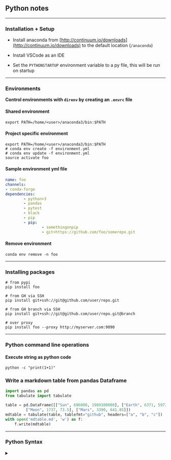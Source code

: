 ## Python notes

------------------------------

### Installation + Setup

* Install anaconda from [http://continuum.io/downloads](http://continuum.io/downloads) to the default location (`/anaconda`)

* Install VSCode as an IDE

* Set the `PYTHONSTARTUP` environment variable to a py file, this will be run on startup

------------------------------

### Environments

**Control environments with `direnv` by creating an `.envrc` file**

#### Shared environment

`export PATH=/home/<user>/anaconda3/bin:$PATH`

#### Project specific environment

```shell
export PATH=/home/<user>/anaconda3/bin:$PATH
# conda env create -f environment.yml
# conda env update -f environment.yml
source activate foo
```

#### Sample environment yml file

```yml
name: foo
channels:
- conda-forge
dependencies:
        - python>3
        - pandas        
        - pytest
        - black
        - pip
        - pip:
                - somethingonpip
                - git+https://github.com/foo/somerepo.git

```

#### Remove environment

`conda env remove -n foo`

------------------------------

### Installing packages

  ```shell
  # from pypi
  pip install foo

  # from GH via SSH
  pip install git+ssh://git@github.com/user/repo.git

  # from GH branch via SSH
  pip install git+ssh://git@github.com/user/repo.git@branch

  # over proxy
  pip install foo --proxy http://myserver.com:9090
  ```

------------------------------

### Python command line operations

#### Execute string as python code

```shell
python -c "print(1+1)"
```

### Write a markdown table from pandas Dataframe

```python
import pandas as pd
from tabulate import tabulate

table = pd.DataFrame([["Sun", 696000, 1989100000], ["Earth", 6371, 5973.6],
         ["Moon", 1737, 73.5], ["Mars", 3390, 641.85]])
mdtable = tabulate(table, tablefmt="github", headers=["a", "b", "c"])
with open('mdtable.md', 'w') as f:
    f.write(mdtable)
```

------------------------------

### Python Syntax

<details>
<summary markdown='span'>
</summary>

#### list files in a directory

```python
import glob
glob.glob("a_folder/*")
```

#### return the "class" of an object

```python
type(foo_object)
```

#### list the column names of a pandas object

```python
list(pandas_object)
```

#### return valid methods of a given object

```python
dir("blah") # gives list of relevant methods (e.g., blah = str)
```

#### duplicating arrays

```python
a = [1,2,3]
b = a       # completely linked
c = a*1     # duplicate
a is b
a is not c
```

#### adding to lists

```python
x = [2, -5, 3, 1, -3]
x.append(3)
x.extend([3,4])
```

#### dictionaries

```python
x = {"name": "karl", "age": "really_old", "shoe_size": 8}
x["shoe_size"]
x.keys()
x.values()
list(x.keys())
list(x.values())
```

#### joining list elements into a string

> a bit odd to me: separator.join(list)

```python
x = ["a", "b", "c"]
",".join(x)
```

#### defining null values

```python
x = None
```

#### loop

```python

for i in range(10):
    print(i)
```

#### numpy

```python
x = numpy.array([[1,2],[3,4],[5,6],[7,8]])
numpy.shape(x) # tuple (immutable) with (n_rows, n_cols)
x[0,0]
x[:,1]
x[2,:]
```

#### matplotlib

```python
import matplotlib.pyplot as plt
plt.figure()
x = [xv+1 for xv in range(6)]
y = [xv**2 for xv in x]
plt.xlabel("X")
plt.ylabel("Y")
plt.title("first matplotlib plot")
plt.plot(x, y)
plt.show()
```

#### Various by python (v3.3) stuff while I learned the langugage that was really useful to me

* google course on python:     [https://developers.google.com/edu/python/](https://developers.google.com/edu/python/)
* software carpentry bootcamp: [http://software-carpentry.org/v4/python/index.html](http://software-carpentry.org/v4/python/index.html)

### loops

```python
for x in range(1, 10):
  print(x, end="")
print()

for x in range(9, 4, -1):
  print(x, end="")
print()

for x in range(0, 21, 5):
  print(x, end=" ")
print()

for i in range(1,6):
  print("%d^2 = %d" % (i, i**2))

i = 1
while i <= 5:
  print("%d^2 = %d" % (i, i**2))
  i += 1
```

#### string methods

```python
print('Length of "This is a test"', end="")
print(len('This is a test'))

print('This is a test'.lower())

print('This is a test'.upper())

print('This is a test'.swapcase())
```

#### reverse ("extended slice syntax": begin:end:step)

```python
print("This is a test"[::-1])
```

#### string manipulation & reg ex

```python
import re
### sub just the first
print(re.sub('bar', 'foo', 'foobarfoobar', count=1))

### split on whitespace
print("Blah blah blah. ".split())

### arrays (lists)
arr = [1, "test", 2, 3, 4]
for x in arr:
  print(str(x) + "X ", end="")
print()

### formated print
for x in arr:
  print("%sX " % x, end="")
print()
```

#### map

```python
x = list(map(lambda x:x+1, range(6)))
print(x)
```

#### list comprehension

```python
x = [y+1 for y in range(6)]
print(x)

y = list(map(lambda x:x+2, range(6)))
print(' '.join(map(str, y)))
```

#### ranges

```python
x = list(range(6))
y = list(range(1, 7))
z = list(range(3, 50, 5))
print(x, y, z)
```

#### other array methods

```python
x = list(range(1,6))
y = [2, 4, 1]
print(x+y)
print(":".join(map(str, x+y)))
```

#### aliasing

```python
x = list(range(1,6))
y = [2, 4, 1]
z = x # aliased
zz = list(x) # a copy
id(x) == id(z)  # True
id(x) != id(zz) # True
for yy in y:
  if yy in x: x.remove(yy)
print(x, z, zz)

print(3 in x)
print(7 in x)
print(x[0]) # first element
print(x[-1]) # last element

z = range(5, 9)
print(z[-2:]) # a range
z = list(z)
print(z[-2:]) # now a list
zz = z.reverse() # doesn't return
print(z, zz) # zz = None
zz = reversed(z)
print(zz) # an iterator
zz = list(reversed(z))
print(zz) # a list
```

#### hashes (hash is called a 'dict')

```python
x = {"a" : 1, "b" : 2, "c" : 3}
print(x['a'])
for (value,key) in x.items()
  print(key, ' -> ', value)
print(list(x.keys()))
x.pop("a")
print(x)

x = {"a" : 1, "b" : 2, "c" : 3}
z = list(x.keys())  # need list() since I'll be modifying the keys in place
for key in z: # "for key in x:" would work if I weren't modifying the keys in place
  if x[key] == 2:
    x.pop(key)
print(x)
```

#### alternatively

```python
x = {"a" : 1, "b" : 2, "c" : 3}
z = [key for key in x.keys() if x[key] == 2]
z = [key for key in x if x[key] == 2] # equivalently
for key in z:
  x.pop(key)
print(x)

x = {"a":1, "b":2}
x['d'] = x['d']+1 if 'd' in x else 1
```

#### slices of arrays, negative index to start from end

```python
a = list(range(2, 13, 2))
print(a[1:3])
print(a[-1])
print(a[-3:-2])
print(a[-3])
print(a[-3:-1])
```

#### conversion between classes

```python
int("5")        # to integer
float("6")      # to float
str(252.3)      # to string
```

#### a bit of text manipulation

```python
text = '''We may at once admit that any inference from the particular
to the general must be attended with some degree of uncertainty,
but this is not the same as to admit that such inference cannot
be absolutely rigorous, for the nature and degree of the uncertainty
may itself be capable of rigorous expression.'''
stopwords = 'the a by on for of are with just but and to my in I has some'.lower().split()
words = text.lower().split()
keywords = [word for word in words if word not in stopwords]
print(' '.join(keywords))
print("no. char  =", len(' '.join(keywords)))
print("no. words =", len(keywords))
```

#### playing with map

```python
n = 8
counts = map(lambda x: 0, range(n))
print(' '.join(map(str, counts)))
import random
x = map(lambda z: random.randint(1,8), range(1000))
counts = []
for i in range(1,9):
  counts.append( sum(z==i for z in y) )
print(' '.join(map(str, counts)))
```

#### looping over hashes (also sorting)

```python
words = '''We may at once admit that any inference from the particular to the general
must be attended with some degree of uncertainty, but this is not the same as to
admit that such inference cannot be absolutely rigorous, for the nature and
degree of the uncertainty may itself be capable of rigorous expression.'''.split()
import re
words = list(map(lambda word: re.sub(r'[,\.]', '', word), words))
wordcount = {}
for word in words:
  wordcount[word] = wordcount[word]+1 if word in wordcount else 1
```

#### sort by word length

```python
sorted(wordcount.keys(), key=len)
```

#### sort by count

```python
sorted(wordcount.keys(), key=lambda x: wordcount[x])
```

#### by count then word length

```python
sorted(wordcount.keys(), key=lambda x: [wordcount[x], len(x)])
```

#### by word length then count

```python
sorted(wordcount.keys(), key=lambda x: [len(x), wordcount[x]])
```

#### by count then word length, but reversed

```python
sorted(wordcount.keys(), key=lambda x: [wordcount[x], len(x)], reverse=True)
```

#### using a function

```python
def count_and_length (a):
  return [wordcount[a], len(a)]
sorted(wordcount.keys(), key=count_and_length)
```

#### regex

```python
import re
if not re.search(r'AM', 'am'):
  print('ok 1')
if re.search(r'(?i)AM', 'am'):
  print('ok 2')
if re.search(r'AM', 'am', re.IGNORECASE):
  print('ok 3')
multi = 'blah a number of special\nAll of these are'
if re.search(r'\Ablah', multi):
  print('ok 4')
if not re.search(r'\AAll', multi):
  print('ok 5')
if re.search(r'^blah', multi):
  print('ok 6')
if not re.search(r'^All', multi):
  print('ok 7')
if re.search(r'^A', multi, re.MULTILINE):
  print('ok 8')
if not re.search(r'special\Z', multi):
  print('ok 9')
if re.search(r'special$', multi, re.MULTILINE):
  print('ok 10')
if re.search(r'are\Z', multi, re.MULTILINE):
  print('ok 11')
if re.search(r'are\Z', multi):
  print('ok 12')
if not re.search(r'special$', multi):
  print('ok 13')
if re.search(r'special$', multi, re.MULTILINE):
  print('ok 14')
if re.search(r'are$', multi):
  print('ok 15')
if not re.search(r'blah.*are', multi):
  print('ok 16')
if re.search(r'blah.*are', multi, re.DOTALL):
  print('ok 17')
x = 'Today is 11/26/2013, while tomorrow is 11/27/2013.'
z = re.search(r'(\d+)/(\d+)/(\d+)', x)
if z:
  print('Month = %s, day = %s, year = %s' % (z.group(1), z.group(2), z.group(3)))
zz = re.findall(r'(\d+)/(\d+)/(\d+)', x)
if zz:
  print('Month = %s, day = %s, year = %s' % (zz[0][0], zz[0][1], zz[0][2]))
if len(zz) > 1:
  print('Month = %s, day = %s, year = %s' % (zz[1][0], zz[1][1], zz[1][2]))
```

</details>
